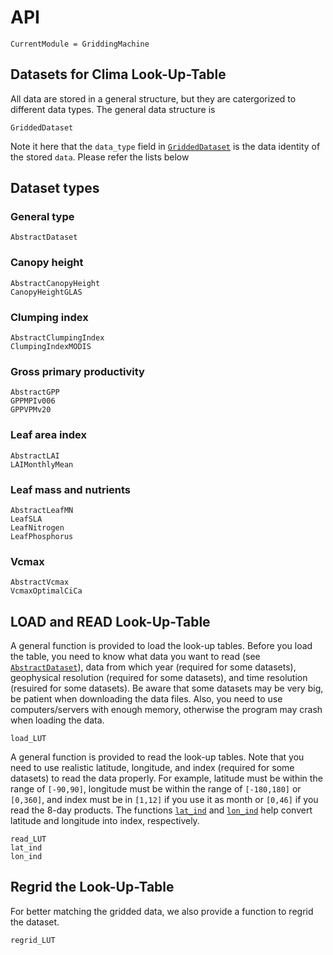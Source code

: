 # API
```@meta
CurrentModule = GriddingMachine
```




## Datasets for Clima Look-Up-Table

All data are stored in a general structure, but they are catergorized to
    different data types. The general data structure is

```@docs
GriddedDataset
```

Note it here that the `data_type` field in [`GriddedDataset`](@ref) is the data
    identity of the stored `data`. Please refer the lists below

## Dataset types

### General type

```@docs
AbstractDataset
```

### Canopy height

```@docs
AbstractCanopyHeight
CanopyHeightGLAS
```

### Clumping index

```@docs
AbstractClumpingIndex
ClumpingIndexMODIS
```

### Gross primary productivity

```@docs
AbstractGPP
GPPMPIv006
GPPVPMv20
```

### Leaf area index

```@docs
AbstractLAI
LAIMonthlyMean
```

### Leaf mass and nutrients

```@docs
AbstractLeafMN
LeafSLA
LeafNitrogen
LeafPhosphorus
```

### Vcmax

```@docs
AbstractVcmax
VcmaxOptimalCiCa
```




## LOAD and READ Look-Up-Table

A general function is provided to load the look-up tables. Before you load the
    table, you need to know what data you want to read (see
    [`AbstractDataset`](@ref)), data from which year (required for some
    datasets), geophysical resolution (required for some datasets), and time
    resolution (resuired for some datasets). Be aware that some datasets may be
    very big, be patient when downloading the data files. Also, you need to use
    computers/servers with enough memory, otherwise the program may crash when
    loading the data.

```@docs
load_LUT
```
A general function is provided to read the look-up tables. Note that you need
    to use realistic latitude, longitude, and index (required for some
    datasets) to read the data properly. For example, latitude must be within
    the range of `[-90,90]`, longitude must be within the range of `[-180,180]`
    or `[0,360]`, and index must be in `[1,12]` if you use it as month or
    `[0,46]` if you read the 8-day products. The functions [`lat_ind`](@ref)
    and [`lon_ind`](@ref) help convert latitude and longitude into index,
    respectively.

```@docs
read_LUT
lat_ind
lon_ind
```




## Regrid the Look-Up-Table

For better matching the gridded data, we also provide a function to regrid the
    dataset.

```@docs
regrid_LUT
```
